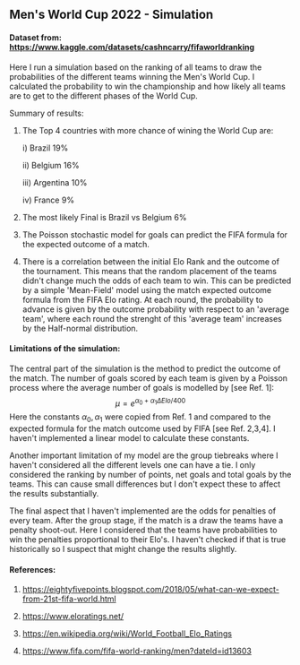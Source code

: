 ## Men's World Cup 2022 - Simulation
#### Dataset from: https://www.kaggle.com/datasets/cashncarry/fifaworldranking

Here I run a simulation based on the ranking of all teams to draw the probabilities of the different teams winning the Men's World Cup. I calculated the probability to win the championship and how likely all teams are to get to the different phases of the World Cup.

Summary of results:

1) The Top 4 countries with more chance of wining the World Cup are:
    
    i) Brazil 19%
    
    ii) Belgium 16%
    
    iii) Argentina 10%
    
    iv) France 9%

2) The most likely Final is Brazil vs Belgium 6%

3) The Poisson stochastic model for goals can predict the FIFA formula for the expected outcome of a match.

4) There is a correlation between the initial Elo Rank and the outcome of the tournament. This means that the random placement of the teams didn't change much the odds of each team to win. This can be predicted by a simple 'Mean-Field' model using the match expected outcome formula from the FIFA Elo rating. At each round, the probability to advance is given by the outcome probability with respect to an 'average team', where each round the strenght of this 'average team' increases by the Half-normal distribution.

#### Limitations of the simulation:

The central part of the simulation is the method to predict the outcome of the match. The number of goals scored by each team is given by a Poisson process where the average number of goals is modelled by [see Ref. 1]:
$$\mu = e^{\alpha_0 + \alpha_1 \Delta Elo/400}$$
Here the constants $\alpha_0, \alpha_1$ were copied from Ref. 1 and compared to the expected formula for the match outcome used by FIFA [see Ref. 2,3,4]. I haven't implemented a linear model to calculate these constants.

Another important limitation of my model are the group tiebreaks where I haven't considered all the different levels one can have a tie. I only considered the ranking by number of points, net goals and total goals by the teams. This can cause small differences but I don't expect these to affect the results substantially.

The final aspect that I haven't implemented are the odds for penalties of every team. After the group stage, if the match is a draw the teams have a penalty shoot-out. Here I considered that the teams have probabilities to win the penalties proportional to their Elo's. I haven't checked if that is true historically so I suspect that might change the results slightly.

#### References:
1) https://eightyfivepoints.blogspot.com/2018/05/what-can-we-expect-from-21st-fifa-world.html

2) https://www.eloratings.net/

3) https://en.wikipedia.org/wiki/World_Football_Elo_Ratings

4) https://www.fifa.com/fifa-world-ranking/men?dateId=id13603
